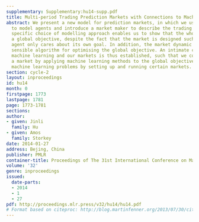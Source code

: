 ```yaml
---
supplementary: Supplementary:hu14-supp.pdf
title: Multi-period Trading Prediction Markets with Connections to Machine Learning
abstract: We present a new model for prediction markets, in which we use risk measures
  to model agents and introduce a market maker to describe the trading process. This
  specific choice of modelling approach enables us to show that the whole market approaches
  a global objective, despite the fact that the market is designed such that each
  agent only cares about its own goal. In addition, the market dynamic provides a
  sensible algorithm for optimising the global objective. An intimate connection between
  machine learning and our markets is thus established, such that we could 1) analyse
  a market by applying machine learning methods to the global objective; and 2) solve
  machine learning problems by setting up and running certain markets.
section: cycle-2
layout: inproceedings
id: hu14
month: 0
firstpage: 1773
lastpage: 1781
page: 1773-1781
sections: 
author:
- given: Jinli
  family: Hu
- given: Amos
  family: Storkey
date: 2014-01-27
address: Bejing, China
publisher: PMLR
container-title: Proceedings of The 31st International Conference on Machine Learning
volume: '32'
genre: inproceedings
issued:
  date-parts:
  - 2014
  - 1
  - 27
pdf: http://proceedings.mlr.press/v32/hu14/hu14.pdf
# Format based on citeproc: http://blog.martinfenner.org/2013/07/30/citeproc-yaml-for-bibliographies/
---
```

